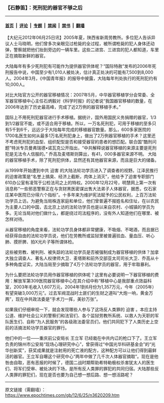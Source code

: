 ### 【石静笛】：死刑犯的器官不够之后

---

#### [首页](../../../..?n3620209) &nbsp;|&nbsp; [评论](../../../../../epoch-comment?n3620209) &nbsp;|&nbsp; [专题](../../../../../epoch-special?n3620209) &nbsp;|&nbsp; [禁闻](../../../../../epoch-news?n3620209) &nbsp;|&nbsp; [禁书](../../../../../books?n3620209) &nbsp;|&nbsp; [翻墙](https://github.com/gfw-breaker/nogfw/blob/master/README.md?n3620209)


<div class="post_content" id="artbody" itemprop="articleBody">
 <!-- article content begin -->
 <p>
  【大纪元2012年06月25日讯】2005年夏，陕西省新周劳教所。多位犯人告诉异议人士马晓明，他们曾多次亲眼见过枪毙的全过程，被所谓枪毙的犯人身体还动弹，警察就把他们抬到旁边的一辆车里。这些二进宫、三进宫的犯人都知道，车里正在摘取新鲜的器官。
 </p>
 <p>
  大陆每年有多少死刑犯有可能作为提供器官供体呢？“国际特赦”发布的2006年死刑报告中说，中国至少有1,010人被处决，估计真正处决的可能有7,500到8,000人。2004年3月，《中国青年报》的报导中披露，大陆每年判处执行的死刑犯约有10,000人。
 </p>
 <p>
  对比大陆官方公开的器官移植情况：2007年5月，中华器官移植学分会常委、全军器官移植中心主任石炳毅对《科学时报》的记者说“我国器官移植的数量，在2006年达到了历史最高峰，完成了近2万例的器官移植手术。”
 </p>
 <p>
  国际上不用死刑犯器官进行手术移植。据统计，国外用国民义务捐赠的器官，1/3 到1/2器官不能，或不适合用于移植。所以，一万名死刑犯，可用于移植的至多只有5千到6千，远远少于大陆每年完成的移植器官数量。那么，600多家医院的1700名医生如何从最多1万名死刑犯身上，做出了2万例器官移植的手术？这里还不考虑死刑犯的血型、组织配型是否和接受器官的患者的想匹配。联合国“酷刑问题”特派专员曼弗瑞德•诺瓦克公开指出，“中共解释说器官移植的来源主要是死刑犯是无法令人信服的。” 乔高及麦塔斯则算出，有41，000多器官来源不明。 大陆的器官移植手术，除了死刑犯供体，显然还有其他器官来源，而且是巨大的储备。
 </p>
 <p>
  从1999年开始遭到中共
  <ok href="https://www.epochtimes.com/gb/tag/%E8%BF%AB%E5%AE%B3.html">
   迫害
  </ok>
  的大陆法轮功学员进入了调查者的视野。江泽民推行的迫害政策是“名誉上搞臭、经济上截断，肉体上消灭”，他给予了迫害专职部门610办公室有凌驾于公检法司之上的特权。2000年12月22号，明慧网上第一次有消息称“一些邪恶警察正在与贪财黑医密谋出售大法弟子人体器官，据悉，仅石家庄某中医院已分得六个指标”。十多年来为维护宪法赋予的公民权利，上百万法轮功学员上访。为避免当局株连家庭和单位，他们曾普遍不报姓名和住址，在以农民为主要人口的中国，去北京上访的法轮功学员也是以来自农村、小城镇的学员为多。无论当局对他们做什么，都是绕过司法程序的，没有外人知道他们在哪里、被怎样对待。
 </p>
 <p>
  从器官移植的角度来看，法轮功学员身体都非常健康，不吸烟、不喝酒，而且据已经获得自由的法轮功学员说，他们在劳教所或监狱里被普遍验血、量血压、听心肺、摸肝脾、拍X光片子等所谓体检。
 </p>
 <p>
  这些被劳教、被判刑、被失踪的法轮功学员是否被强制成为器官移植的供体？加拿大独立调查人、著名人权律师大卫．麦塔斯和前外交部亚太司司长大卫．乔高从十多种角度证实，大陆当局至少摘取了4万个法轮功学员的器官，用于牟取暴利。
 </p>
 <p>
  为什么要把法轮功学员用作器官移植的供体呢？这里有必要说明一下器官移植的费用：解放军第309医院器官移植中心在其介绍中称“移植中心是我部重点效益科室，2003年毛收入1,607万元，2004年1到6月份为1,357万元，今年（2005年）有望突破3,000万元”。过去军阀混战时土匪们的生财之道叫“大炮一响，黄金万两”，现在中共政法委是“手术刀一挥，美钞万张”。
 </p>
 <p>
  如果我们仔细审视一下，就会发现哪些人参与了这场反人类罪的
  <ok href="https://www.epochtimes.com/gb/tag/%E8%BF%AB%E5%AE%B3.html">
   迫害
  </ok>
  。本应主持公道、维护社会公义的警察们和法官们、各个监狱劳教所系统、以救人为天职的军队医生们、自称“为人民服务”的各级政法委官员们，他们共同犯下了人类历史上空前的活摘法轮功学员器官的罪行。
 </p>
 <p>
  他们中的一位——重庆前公安局长
  <ok href="https://www.epochtimes.com/gb/tag/%E7%8E%8B%E7%AB%8B%E5%86%9B.html">
   王立军
  </ok>
  已经栽在中共内讧的枪口下了。王立军负责的锦州市公安局“现场心理研究中心”，曾获得过“中国光华科研基金会”的“光华创新奖”，获奖成果就是注射用的死亡液的配方，这种配方可以让他们得到最鲜活的器官。王立军自曝这个研究中心“两年中做了几千次人体器官摘取”。现在是他咎由自取，恶有恶报的时候了，德国二战时期帮助希特勒极权杀害犹太人的医生们、将军们受审、被处决的下场，是所有反人类罪的罪犯的共同归宿。大陆那些反人类罪的罪犯们，现在是否也要为自己想一想后路、想一想活路呢？
 </p>
 <!-- article content end -->
 <div id="below_article_ad">
 </div>
</div>


---

原文链接（需翻墙）：https://www.epochtimes.com/gb/12/6/25/n3620209.htm